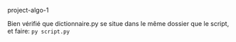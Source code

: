 project-algo-1

Bien vérifié que dictionnaire.py se situe dans le même dossier que le script, et faire:
`py script.py`
